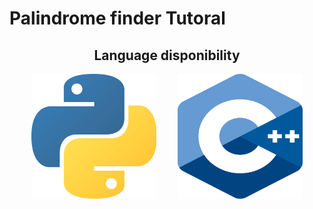 # Palindrome finder Tutoral

<div align="center">
  <h2>Language disponibility</h2>
  <div style="display: flex; justify-content: space-evenly;">
    <img src="./.github/images/languages/python.png" width="200" height="200"/>
    <img src="./.github/images/languages/c++.png" width="200" height="200"/>
  </div>
</div>
